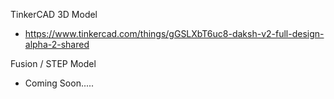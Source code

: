 TinkerCAD 3D Model 
* https://www.tinkercad.com/things/gGSLXbT6uc8-daksh-v2-full-design-alpha-2-shared

Fusion / STEP Model
* Coming Soon..... 
